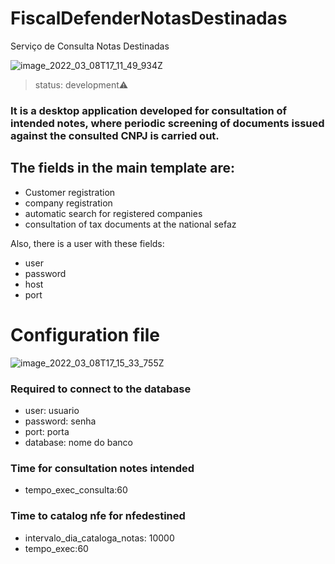 # FiscalDefenderNotasDestinadas
Serviço de Consulta Notas Destinadas

![image_2022_03_08T17_11_49_934Z](https://user-images.githubusercontent.com/76075516/157289957-3568ae16-46e9-4d4f-a649-6a2efd068d1a.png)

>status: development⚠️

### It is a desktop application developed for consultation of intended notes, where periodic screening of documents issued against the consulted CNPJ is carried out.

## The fields in the main template are:

+ Customer registration
+ company registration
+ automatic search for registered companies
+ consultation of tax documents at the national sefaz

Also, there is a user with these fields:

+ user
+ password
+ host
+ port

# Configuration file


![image_2022_03_08T17_15_33_755Z](https://user-images.githubusercontent.com/76075516/157290436-31e292ed-c842-4995-88c0-5aa378700149.png)

### Required to connect to the database
+ user: usuario
+ password: senha
+ port: porta
+ database: nome do banco

### Time for consultation notes intended
+ tempo_exec_consulta:60
### Time to catalog nfe for nfedestined
+ intervalo_dia_cataloga_notas: 10000
+ tempo_exec:60
